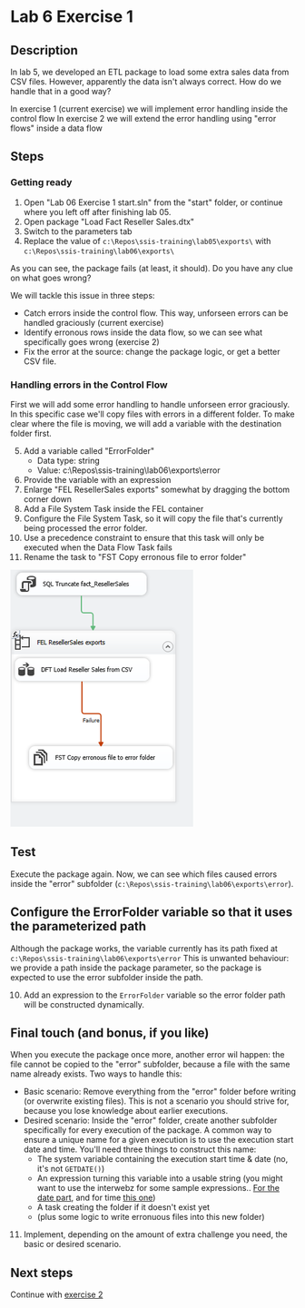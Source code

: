 # Lab 6 Exercise 1

## Description

In lab 5, we developed an ETL package to load some extra sales data from CSV files.
However, apparently the data isn't always correct. How do we handle that in a good way?

In exercise 1 (current exercise) we will implement error handling inside the control flow
In exercise 2 we will extend the error handling using "error flows" inside a data flow

## Steps

### Getting ready

1. Open "Lab 06 Exercise 1 start.sln" from the "start" folder, or continue where you left off after finishing lab 05.
2. Open package "Load Fact Reseller Sales.dtx"
3. Switch to the parameters tab
4. Replace the value of `c:\Repos\ssis-training\lab05\exports\` with `c:\Repos\ssis-training\lab06\exports\`

As you can see, the package fails (at least, it should). Do you have any clue on what goes wrong?

We will tackle this issue in three steps:

* Catch errors inside the control flow. This way, unforseen errors can be handled graciously (current exercise)
* Identify erronous rows inside the data flow, so we can see what specifically goes wrong (exercise 2)
* Fix the error at the source: change the package logic, or get a better CSV file.

### Handling errors in the Control Flow

First we will add some error handling to handle unforseen error graciously. In this specific case we'll copy files with errors in a different folder.
To make clear where the file is moving, we will add a variable with the destination folder first.

5. Add a variable called "ErrorFolder"
   * Data type: string
   * Value: c:\Repos\ssis-training\lab06\exports\error
6. Provide the variable with an expression
5. Enlarge "FEL ResellerSales exports" somewhat by dragging the bottom corner down
6. Add a File System Task inside the FEL container
7. Configure the File System Task, so it will copy the file that's currently being processed the error folder.
8. Use a precedence constraint to ensure that this task will only be executed when the Data Flow Task fails
9. Rename the task to "FST Copy erronous file to error folder"

![Control flow with error handling](img/01_controlflowerrorhandling.png)

## Test

Execute the package again. Now, we can see which files caused errors inside the "error" subfolder (`c:\Repos\ssis-training\lab06\exports\error`).

## Configure the ErrorFolder variable so that it uses the parameterized path

Although the package works, the variable currently has its path fixed at `c:\Repos\ssis-training\lab06\exports\error`
This is unwanted behaviour: we provide a path inside the package parameter, so the package is expected to use the error subfolder inside the path.

10. Add an expression to the `ErrorFolder` variable so the error folder path will be constructed dynamically.

## Final touch (and bonus, if you like)

When you execute the package once more, another error wil happen: the file cannot be copied to the "error" subfolder, because a file with the same name already exists. Two ways to handle this:

* Basic scenario: Remove everything from the "error" folder before writing (or overwrite existing files). This is not a scenario you should strive for, because you lose knowledge about earlier executions.
* Desired scenario: Inside the "error" folder, create another subfolder specifically for every execution of the package. A common way to ensure a unique name for a given execution is to use the execution start date and time. You'll need three things to construct this name:
  * The system variable containing the execution start time & date (no, it's not `GETDATE()`)
  * An expression turning this variable into a usable string (you might want to use the interwebz for some sample expressions.. [For the date part](https://stackoverflow.com/questions/28458910/leading-zero-with-datestamp-in-ssis-expression), and for time [this one](https://docs.microsoft.com/en-us/sql/integration-services/expressions/datepart-ssis-expression))
  * A task creating the folder if it doesn't exist yet
  * (plus some logic to write erronuous files into this new folder)
  
11. Implement, depending on the amount of extra challenge you need, the basic or desired scenario.

## Next steps

Continue with [exercise 2](../Exercise%202/Lab%206%20Exercise%202.md)
